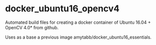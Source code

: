 # docker_ubuntu16_opencv4
Automated build files for creating a docker container of Ubuntu 16.04 + OpenCV 4.0* from github.

Uses as a base a previous image amytabb/docker_ubuntu16_essentials.
